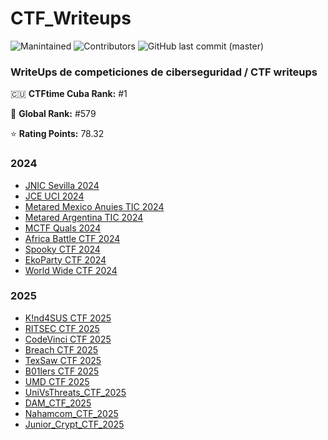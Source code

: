 # CTF_Writeups

![Manintained](https://img.shields.io/badge/Maintained%3F-yes-blue.svg)
![Contributors](https://img.shields.io/github/contributors/Calana2/CTF_Writeups?color=green)
![GitHub last commit (master)](https://img.shields.io/github/last-commit/Calana2/CTF_Writeups?color=yellow)

### WriteUps de competiciones de ciberseguridad / CTF writeups

🇨🇺 **CTFtime Cuba Rank:** #1

👑 **Global Rank:** #579

⭐ **Rating Points:** 78.32

### 2024
- [JNIC Sevilla 2024](https://github.com/Calana2/CTF_Writeups/tree/main/JNIC2024)
- [JCE UCI 2024](https://github.com/Calana2/CTF_Writeups/tree/main/CTF_JCE2024_UCI)
- [Metared Mexico Anuies TIC 2024](https://github.com/Calana2/CTF_Writeups/tree/main/CTF_MetaRed_Mexico%20Anuies-TIC_2024)
- [Metared Argentina TIC 2024](https://github.com/Calana2/CTF_Writeups/tree/main/CTF_MetaRed_Argentina-TIC_2024)
- [MCTF Quals 2024](https://github.com/Calana2/CTF_Writeups/tree/main/MCTF-2024_Quals)
- [Africa Battle CTF 2024](https://github.com/Calana2/CTF_Writeups/tree/main/Africa_BattleCTF_2024)
- [Spooky CTF 2024](https://github.com/Calana2/CTF_Writeups/tree/main/Spooky_CTF_2024)
- [EkoParty CTF 2024](https://github.com/Calana2/CTF_Writeups/tree/main/CTF_Ekoparty_2024)
- [World Wide CTF 2024](https://github.com/Calana2/CTF_Writeups/tree/main/World_Wide_CTF_2024)


### 2025
- [K!nd4SUS CTF 2025](https://github.com/Calana2/CTF_Writeups/tree/main/K!nd4SUS_CTF_2025)
- [RITSEC CTF 2025](https://github.com/Calana2/CTF_Writeups/tree/main/RITSEC_CTF_2025)
- [CodeVinci CTF 2025](https://github.com/Calana2/CTF_Writeups/tree/main/CodeVinciCTF_2025)
- [Breach CTF 2025](https://github.com/Calana2/CTF_Writeups/tree/main/Breach_CTF_2025)
- [TexSaw CTF 2025](https://github.com/Calana2/CTF_Writeups/tree/main/TexSAW_CTF_2025)
- [B01lers CTF 2025](https://github.com/Calana2/CTF_Writeups/tree/main/B01lersCTF_2025)
- [UMD CTF 2025](https://github.com/Calana2/CTF_Writeups/tree/main/UMDCTF_2025)
- [UniVsThreats_CTF_2025](https://github.com/Calana2/CTF_Writeups/tree/main/UniVsThreats_CTF_2025)
- [DAM_CTF_2025](https://github.com/Calana2/CTF_Writeups/tree/main/DAM_CTF_2025)
- [Nahamcom_CTF_2025](https://github.com/Calana2/CTF_Writeups/tree/main/Nahamcom_CTF_2025)
- [Junior_Crypt_CTF_2025](https://github.com/Calana2/CTF_Writeups/tree/main/Junior_Crypt_CTF_2025)
